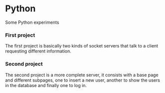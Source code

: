 # Python

Some Python experiments

### First project

The first project is basically two kinds of socket servers that talk to a client requesting different information.

### Second project

The second project is a more complete server, it consists with a base page and different subpages, one to insert a new user, another to show the users in the database and finally one to log in.
